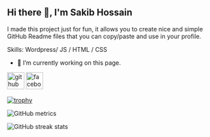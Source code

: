 ## Hi there 👋, I'm Sakib Hossain



I made this project just for fun, it allows you to create nice and simple GitHub Readme files that you can copy/paste and use in your profile.

Skills: Wordpress/ JS / HTML / CSS

- 🔭 I’m currently working on this page. 


[<img src='https://cdn.jsdelivr.net/npm/simple-icons@3.0.1/icons/github.svg' alt='github' height='40'>](https://github.com/Mohammadsakib002)  [<img src='https://cdn.jsdelivr.net/npm/simple-icons@3.0.1/icons/facebook.svg' alt='facebook' height='40'>](https://www.facebook.com/Mohammad.sakib.602)  

[![trophy](https://github-profile-trophy.vercel.app/?username=Mohammadsakib002)](https://github.com/ryo-ma/github-profile-trophy)

![GitHub metrics](https://metrics.lecoq.io/Mohammadsakib002)  

![GitHub streak stats](https://github-readme-streak-stats.herokuapp.com/?user=Mohammadsakib002)  


